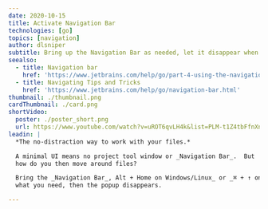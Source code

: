```yaml
---
date: 2020-10-15
title: Activate Navigation Bar
technologies: [go]
topics: [navigation]
author: dlsniper
subtitle: Bring up the Navigation Bar as needed, let it disappear when finished.
seealso:
  - title: Navigation bar
    href: 'https://www.jetbrains.com/help/go/part-4-using-the-navigation-bar.html'
  - title: Navigating Tips and Tricks
    href: 'https://www.jetbrains.com/help/go/navigation-bar.html'
thumbnail: ./thumbnail.png
cardThumbnail: ./card.png
shortVideo:
  poster: ./poster_short.png
  url: https://www.youtube.com/watch?v=uROT6qvLH4k&list=PLM-t1Z4tbFfnXnghmtk6WVz10_pivOw25&index=9&t=0s
leadin: |
  *The no-distraction way to work with your files.*

  A minimal UI means no project tool window or _Navigation Bar_.  But
  how do you then move around files?

  Bring the _Navigation Bar_, Alt + Home on Windows/Linux_ or _⌘ + ↑ on macOS_, up as-needed, without the mouse. Do
  what you need, then the popup disappears.

---
```

